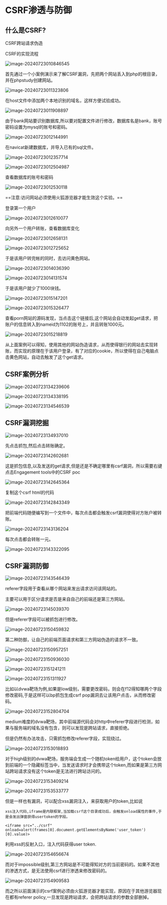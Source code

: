 # CSRF渗透与防御

## 什么是CSRF?

CSRF跨站请求伪造

CSRF的实现流程

![image-20240723010846545](CSRF渗透与防御/image-20240723010846545.png)	

首先通过一个小案例演示来了解CSRF漏洞，先把两个网站丢入到php的根目录，并在phpstudy创建网站。

![image-20240723011323806](CSRF渗透与防御/image-20240723011323806.png)	

在host文件中添加两个本地识别的域名，这样方便试验成功。

![image-20240723011908897](CSRF渗透与防御/image-20240723011908897.png)	

由于bank网站要识别数据库,所以要对配置文件进行修改，数据库名是bank，账号密码设置为mysql的账号和密码。

![image-20240723012144991](CSRF渗透与防御/image-20240723012144991.png)	

在navicat新建数据库，并导入已有的sql文件。

![image-20240723012357714](CSRF渗透与防御/image-20240723012357714.png)	

![image-20240723012504987](CSRF渗透与防御/image-20240723012504987.png)	

查看数据库的账号和密码

![image-20240723012530118](CSRF渗透与防御/image-20240723012530118.png)	

==注意:访问网站必须使用火狐游览器才能生效这个实验。==

登录第一个用户

![image-20240723012610077](CSRF渗透与防御/image-20240723012610077.png)	

向另外一个用户转账，查看数据库变化

![image-20240723012658131](CSRF渗透与防御/image-20240723012658131.png)	

![image-20240723012725652](CSRF渗透与防御/image-20240723012725652.png)	

于是该用户转完帐的同时，去访问黄色网站。

![image-20240723014036390](CSRF渗透与防御/image-20240723014036390.png)		

![image-20240723014131574](CSRF渗透与防御/image-20240723014131574.png)		

于是该用户就少了1000块钱。

![image-20240723015147201](CSRF渗透与防御/image-20240723015147201.png)	

![image-20240723015326477](CSRF渗透与防御/image-20240723015326477.png)	

查看porn网站的源码发现，当点击这个链接后,这个网站会自动发起get请求，把账户的信息转入到nameid为1102的账号上，并且转账1000元。

![image-20240723015218819](CSRF渗透与防御/image-20240723015218819.png)	

从上面案例可以得知，使用其他的网站伪造请求，从而使得银行的网站去实现转账，而实现的原理在于该用户登录，有了对应的cookie，所以使得在自己电脑点击黄色网站，自动去触发了这个get请求。

## CSRF案例分析

![image-20240723134239606](CSRF渗透与防御/image-20240723134239606.png)	

![image-20240723134338195](CSRF渗透与防御/image-20240723134338195.png)

![image-20240723134546539](CSRF渗透与防御/image-20240723134546539.png)	

## CSRF漏洞挖掘

![image-20240723134937010](CSRF渗透与防御/image-20240723134937010.png)	

先点击抓包,然后点击转账确定。

![image-20240723142602681](CSRF渗透与防御/image-20240723142602681.png)	

这是抓包信息,以及发送的get请求,但是还是不确定哪里有csrf漏洞，所以需要右键点击Engagement tools中的CSRF poc

![image-20240723142645364](CSRF渗透与防御/image-20240723142645364.png)	

复制这个csrf html的代码

![image-20240723142843349](CSRF渗透与防御/image-20240723142843349.png)	

把前端代码随便编写到一个文件中，每次点击都会触发csrf漏洞使得对方账户被转账。

![image-20240723143136204](CSRF渗透与防御/image-20240723143136204.png)	

每次点击都会转账一元。

![image-20240723143322095](CSRF渗透与防御/image-20240723143322095.png)	

## CSRF漏洞防御

![image-20240723143546439](CSRF渗透与防御/image-20240723143546439.png)	

referer字段用于查看从哪个网站来发出请求访问该网站的。

主要可以用于区分请求是否是来自自己的前端还是第三方网站。

![image-20240723145039370](CSRF渗透与防御/image-20240723145039370.png)	

但是referer字段可以被抓包进行修改。

![image-20240723150459832](CSRF渗透与防御/image-20240723150459832.png)	

第二种防御，让自己的前端页面请求和第三方网站伪造的请求不一致。

![image-20240723150957251](CSRF渗透与防御/image-20240723150957251.png)	

![image-20240723150936030](CSRF渗透与防御/image-20240723150936030.png)	

![image-20240723151241211](CSRF渗透与防御/image-20240723151241211.png)	

![image-20240723151311927](CSRF渗透与防御/image-20240723151311927.png)	

比如以dvwa靶场为例,如果是low级别，需要更改密码，则会在f12得知哪两个字段修改密码,于是这样可以bp抓包生成csrf pop漏洞去让该用户点击，从而修改密码。

![image-20240723152804704](CSRF渗透与防御/image-20240723152804704.png)	

medium难度的dvwa靶场，其中前端源代码会对http中referer字段进行检测，如果与服务端的域名没有包含，则可以发现是跨站请求，直接拒绝。

但是仍然有办法攻击，只需抓包修改referer字段，实现绕过。

![image-20240723153018893](CSRF渗透与防御/image-20240723153018893.png)	

对于high级别的dvwa靶场，服务端会生成一个随机token给用户，这个token会放到前端的一个隐藏标签当中，当发送请求时才会携带这个token,而如果是第三方网站跨站请求没有这个token是无法进行跨站访问的。

![image-20240723153409214](CSRF渗透与防御/image-20240723153409214.png)	

![image-20240723153533777](CSRF渗透与防御/image-20240723153533777.png)	

但是一样也有漏洞，可以配合xss漏洞注入，来获取用户的token,比如说

```
xss注入代码,iframe是内联框架,当加载csrf这个目录成功后，会触发onload属性的事件,于是会发出弹窗获得usertoken的字段。

<iframe src="../csrf" onload=alert(frames[0].document.getElementsByName('user_token')[0].value)>
```

利用xss的反射入口，注入代码获得user token.

![image-20240723154656674](CSRF渗透与防御/image-20240723154656674.png)	

而对于impossible级别,第三方网站是不可能得知对方的当前密码的。如果不其他的渗透方式，是无法使用csrf进行渗透来修改密码的。

![image-20240723154909583](CSRF渗透与防御/image-20240723154909583.png)	

而之所以前面演示的csrf案例必须由火狐游览器才能实现，原因在于其他游览器现在都有referer policy,一旦发现是跨站请求，会把跨站请求的参数全部删掉。



